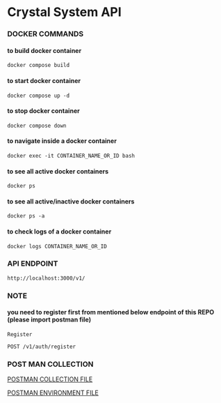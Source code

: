 # Crystal System API

### DOCKER COMMANDS

#### to build docker container
````
docker compose build
````

#### to start docker container
````
docker compose up -d
````

#### to stop docker container
````
docker compose down
````

#### to navigate inside a docker container
````
docker exec -it CONTAINER_NAME_OR_ID bash
````

#### to see all active docker containers
````
docker ps
````

#### to see all active/inactive docker containers
````
docker ps -a
````

#### to check logs of a docker container
````
docker logs CONTAINER_NAME_OR_ID
````

### API ENDPOINT
````
http://localhost:3000/v1/
````

### NOTE
#### you need to register first from mentioned below endpoint of this REPO (please import postman file)
````
Register

POST /v1/auth/register
````

### POST MAN COLLECTION

[POSTMAN COLLECTION FILE](https://github.com/zohaibtariq/crystal-system/blob/main/postman/Crystal-Systems.postman_collection.json)

[POSTMAN ENVIRONMENT FILE](https://github.com/zohaibtariq/crystal-system/blob/main/postman/Crystal-Systems_ENV.postman_environment.json)
